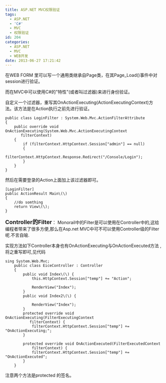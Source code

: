 ```yaml
---
title: ASP.NET MVC权限验证
tags:
  - ASP.NET
  - 'C#'
  - MVC
  - 权限验证
id: 204
categories:
  - ASP.NET
  - MVC
  - WEB开发
date: 2013-06-27 17:21:42
---
```


在WEB FORM 里可以写一个通用类继承自Page类，在其Page_Load\(\)事件中对session进行验证。

而在MVC中可以使用C#的&quot;特性&quot;(或者叫过滤器)来进行身份验证。

自定义一个过滤器，重写其OnActionExecuting(ActionExecutingContext)方法。该方法是在Action执行之前先进行验证。

```
public class LoginFilter : System.Web.Mvc.ActionFilterAttribute
{
    public override void OnActionExecuting(System.Web.Mvc.ActionExecutingContext
       filterContext)
    {
        if (filterContext.HttpContext.Session["admin"] == null)
        {
            filterContext.HttpContext.Response.Redirect("/Console/Login");
        }
    }
}
```

然后在需要登录的Action上面加上该过滤器即可。
```
[LoginFilter]
public ActionResult Main\(\)
{
    //do somthing
    return View\(\);
}
```

**<span style="font-size:18px;">Controller的Filter</span>**：
Monorail中的Filter是可以使用在Controller中的,这给编程者带来了很多方便,那么在Asp.net MVC中可不可以使用Controller级的Filter呢.不言自喻.

实现方法如下Controller本身也有OnActionExecuting与OnActionExecuted方法 ,将之重写即可,见代码
```
sing System.Web.Mvc;
    public class EiceController : Controller
    {
        public void Index\(\) {
            this.HttpContext.Session["temp"] += "Action";

            RenderView("Index");
        }
        public void Index2\(\) {

            RenderView("Index");
        }
        protected override void OnActionExecuting(FilterExecutingContext
           filterContext) {
            filterContext.HttpContext.Session["temp"] += "OnActionExecuting;";
        }

        protected override void OnActionExecuted(FilterExecutedContext
            filterContext) {
            filterContext.HttpContext.Session["temp"] += "OnActionExecuted";
        }
    }
```

注意两个方法是protected 的签名。
